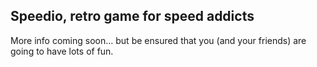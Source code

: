 ## Speedio, retro game for speed addicts


More info coming soon… but be ensured that you (and your friends) are going to have lots of fun.
